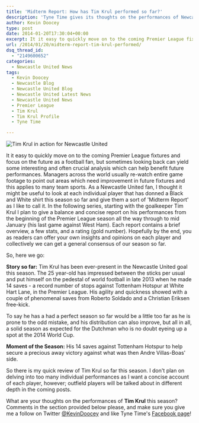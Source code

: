 ```yaml
---
title: 'Midterm Report: How has Tim Krul performed so far?'
description: 'Tyne Time gives its thoughts on the performances of Newcastle United keeper Tim Krul as the Premier League passes its halfway point of the season.'
author: Kevin Doocey
type: post
date: 2014-01-20T17:30:04+00:00
excerpt: It it easy to quickly move on to the coming Premier League fixtures and focus on the future as a football fan, but sometimes looking back can yield some interesting and often crucial analysis..
url: /2014/01/20/midterm-report-tim-krul-performed/
dsq_thread_id:
  - "2149600652"
categories:
  - Newcastle United News
tags:
  - Kevin Doocey
  - Newcastle Blog
  - Newcastle United Blog
  - Newcastle United Latest News
  - Newcastle United News
  - Premier League
  - Tim Krul
  - Tim Krul Profile
  - Tyne Time

---
```

![Tim Krul in action for Newcastle United](https://www.tynetime.com/wp-content/uploads/2014/01/Tim-Krul-Newcastle-Rating.jpg "Krul - How has the Dutchman fared out between the sticks so far?")

It it easy to quickly move on to the coming Premier League fixtures and focus on the future as a football fan, but sometimes looking back can yield some interesting and often crucial analysis which can help benefit future performances. Managers across the world usually re-watch entire game footage to point out areas which need improvement in future fixtures and this applies to many team sports. As a Newcastle United fan, I thought it might be useful to look at each individual player that has donned a Black and White shirt this season so far and give them a sort of 'Midterm Report' as I like to call it. In the following series, starting with the goalkeeper Tim Krul I plan to give a balance and concise report on his performances from the beginning of the Premier League  season all the way through to mid January (his last game against West Ham). Each report contains a brief overview, a few stats, and a rating (gold number). Hopefully by the end, you as readers can offer your own insights and opinions on each player and collectively we can get a general consensus of our season so far.

So, here we go:

**Story so far:** Tim Krul has been ever-present in the Newcastle United goal this season. The 25 year-old has impressed between the sticks per usual and put himself on the pedestal of world football in late 2013 when he made 14 saves - a record number of stops against Tottenham Hotspur at White Hart Lane, in the Premier League. His agility and quickness showed with a couple of phenomenal saves from Roberto Soldado and a Christian Eriksen free-kick.

To say he has a had a perfect season so far would be a little too far as he is prone to the odd mistake, and his distribution can also improve, but all in all, a solid season as expected for the Dutchman who is no doubt eyeing up a spot at the 2014 World Cup.

**Moment of the Season:** His 14 saves against Tottenham Hotspur to help secure a precious away victory against what was then Andre Villas-Boas' side.

So there is my quick review of Tim Krul so far this season. I don't plan on delving into too many individual performances as I want a concise account of each player, however; outfield players will be talked about in different depth in the coming posts.

What are your thoughts on the performances of **Tim Krul** this season? Comments in the section provided below please, and make sure you give me a follow on Twitter [@KevinDoocey](https://twitter.com/kevindoocey "Kevin Doocey Twitter") and like Tyne Time's [Facebook page](http://www.facebook.com/tynetime "Tyne Time Facebook Page")!
